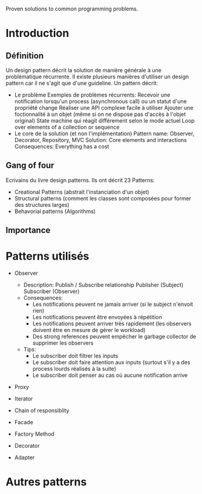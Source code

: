 Proven solutions to common programming problems.
# Introduction
## Définition
Un design pattern décrit la solution de manière générale à une problématique récurrente.
Il existe plusieurs manières d'utiliser un design pattern car il ne s'agit que d'une guideline. 
Un pattern décrit:
- Le problème
Exemples de problèmes récurrents:
Recevoir une notification lorsqu'un process (asynchronous call) ou un statut d'une propriété change
Réaliser une API complexe facile à utiliser
Ajouter une foctionnalité à un objet (même si on ne dispose pas d'accès à l'objet original)
State machine qui réagit différement selon le mode actuel
Loop over elements of a collection or sequence
- Le core de la solution (et non l'implémentation)
 Pattern name: Observer, Decorator, Repository, MVC
 Solution: Core elements and interactions
 Consequences: Everything has a cost

## Gang of four
Ecrivains du livre design patterns.
Ils ont décrit 23 Patterns:
- Creational Patterns (abstrait l'instanciation d'un objet)
- Structural patterns (comment les classes sont composées pour former des structures larges)
- Behavorial patterns (Algorithms)
## Importance
# Patterns utilisés
- Observer
    - Description:
Publish / Subscribe relationship
Publisher (Subject) 
Subscriber (Observer)
    - Consequences:
        - Les notifications peuvent ne jamais arriver (si le subject n'envoit rien)
        - Les notifications peuvent être envoyées à répétition
        - Les notifications peuvent arriver très rapidement (les observers doivent être en mesure de gérer le workload)
        - Des strong references peuvent empêcher le garbage collector de supprimer les observers
    - Tips: 
        - Le subscriber doit filtrer les inputs
        - Le subscriber doit faire attention aux inputs (surtout s'il y a des process lourds réalisés à la suite)
        - Le subscriber doit penser au cas où aucune notification arrive

- Proxy
- Iterator
- Chain of responsiblity
- Facade
- Factory Method
- Decorator
- Adapter
# Autres patterns
